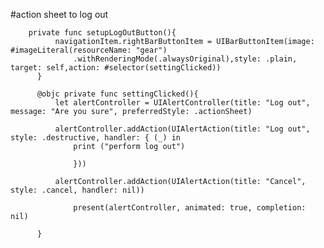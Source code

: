 
#action sheet to log out


        private func setupLogOutButton(){
              navigationItem.rightBarButtonItem = UIBarButtonItem(image: #imageLiteral(resourceName: "gear")
                  .withRenderingMode(.alwaysOriginal),style: .plain, target: self,action: #selector(settingClicked))
          }

          @objc private func settingClicked(){
              let alertController = UIAlertController(title: "Log out", message: "Are you sure", preferredStyle: .actionSheet)

              alertController.addAction(UIAlertAction(title: "Log out", style: .destructive, handler: { (_) in
                  print ("perform log out")

                  }))

              alertController.addAction(UIAlertAction(title: "Cancel", style: .cancel, handler: nil))

                  present(alertController, animated: true, completion: nil)

          }
